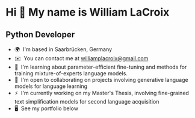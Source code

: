 Hi 👋 My name is William LaCroix
================================

Python Developer
----------------

*   🌍  I'm based in Saarbrücken, Germany
*   ✉️  You can contact me at [williamplacroix@gmail.com](mailto:williamplacroix@gmail.com)
*   🧠  I'm learning about parameter-efficient fine-tuning and methods for training mixture-of-experts language models.
*   🤝  I'm open to collaborating on projects involving generative language models for language learning
*   ⚡  I'm currently working on my Master's Thesis, involving fine-grained text simplification models for second language acquisition
*   🖥️  See my portfolio below

<!--
**WilliamPLaCroix/WilliamPLaCroix** is a ✨ _special_ ✨ repository because its `README.md` (this file) appears on your GitHub profile.

Here are some ideas to get you started:

- 🔭 I’m currently working on ...
- 🌱 I’m currently learning ...
- 👯 I’m looking to collaborate on ...
- 🤔 I’m looking for help with ...
- 💬 Ask me about ...
- 📫 How to reach me: ...
- 😄 Pronouns: ...
- ⚡ Fun fact: ...
-->
